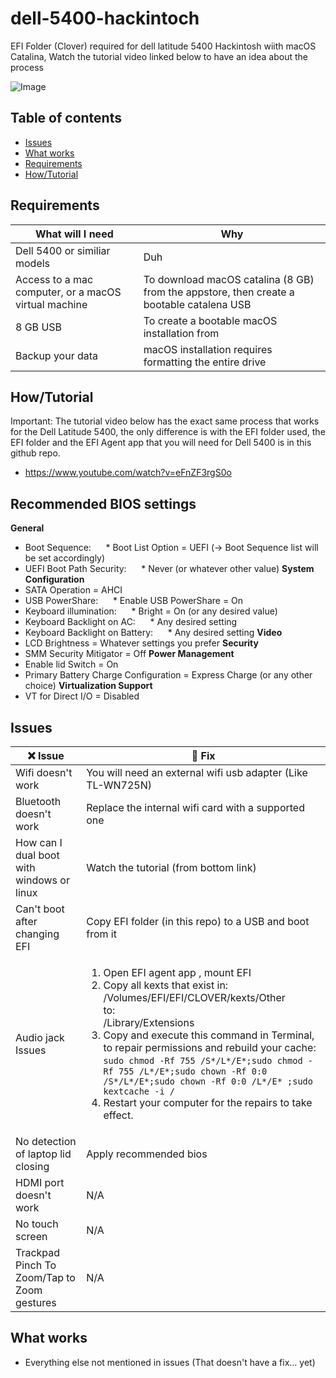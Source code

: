 # dell-5400-hackintoch

EFI Folder (Clover) required for dell latitude 5400 Hackintosh wiith macOS Catalina, Watch the tutorial video linked below to have an idea about the process

![Image](https://i.imgur.com/OtSV3bk.png)

## Table of contents

- [Issues](#issues)
- [What works](#what-works)
- [Requirements](#requirements)
- [How/Tutorial](#howtutorial)

## Requirements

What will I need | Why
------------ | -------------
Dell 5400 or similiar models | Duh
Access to a mac computer, or a macOS virtual machine | To download macOS catalina (8 GB) from the appstore, then create a bootable catalena USB
8 GB USB | To create a bootable macOS installation from
Backup your data | macOS installation requires formatting the entire drive

## How/Tutorial

Important: The tutorial video below has the exact same process that works for the Dell Latitude 5400, the only difference is with the EFI folder used, the EFI folder and the EFI Agent app that you will need for Dell 5400 is in this github repo.

- https://www.youtube.com/watch?v=eFnZF3rgS0o

## Recommended BIOS settings

**General**
- Boot Sequence: 
     * Boot List Option = UEFI (-> Boot Sequence list will be set accordingly) 
- UEFI Boot Path Security: 
     * Never (or whatever other value) 
**System Configuration**
- SATA Operation = AHCI
- USB PowerShare: 
     * Enable USB PowerShare = On 
- Keyboard illumination: 
     * Bright = On (or any desired value) 
- Keyboard Backlight on AC: 
     * Any desired setting 
- Keyboard Backlight on Battery: 
     * Any desired setting 
**Video**
- LCD Brightness = Whatever settings you prefer 
**Security**
- SMM Security Mitigator = Off 
**Power Management**
- Enable lid Switch = On
- Primary Battery Charge Configuration = Express Charge (or any other choice) 
**Virtualization Support**
- VT for Direct I/O = Disabled 


## Issues

:x: Issue | :wrench: Fix
------------ | -------------
Wifi doesn't work | You will need an external wifi usb adapter (Like TL-WN725N)
Bluetooth doesn't work | Replace the internal wifi card with a supported one
How can I dual boot with windows or linux | Watch the tutorial (from bottom link)
Can't boot after changing EFI | Copy EFI folder (in this repo) to a USB and boot from it
Audio jack Issues | <ol><li>Open EFI agent app , mount EFI</li><li>Copy all kexts that exist in: <br/>/Volumes/EFI/EFI/CLOVER/kexts/Other<br/>to:<br/>/Library/Extensions</li><li> Copy and execute this command in Terminal, to repair permissions and rebuild your cache:<br/>``` sudo chmod -Rf 755 /S*/L*/E*;sudo chmod -Rf 755 /L*/E*;sudo chown -Rf 0:0 /S*/L*/E*;sudo chown -Rf 0:0 /L*/E* ;sudo kextcache -i /  ```<br/> </li>  <li>Restart your computer for the repairs to take effect.</li></ol>
No detection of laptop lid closing | Apply recommended bios
HDMI port doesn't work | N/A
No touch screen | N/A
Trackpad Pinch To Zoom/Tap to Zoom​ gestures | N/A

## What works

- Everything else not mentioned in issues (That doesn't have a fix... yet)
